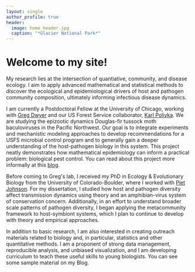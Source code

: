 ```yaml
---
layout: single
author_profile: true
header:
  image: home_header.jpg
  caption: "*Glacier National Park*"
---
```


# Welcome to my site!

My research lies at the intersection of quantiative, community, and disease ecology. I aim to apply advanced mathematical and statistical methods to discover the ecological and epidemiological drivers of host and pathogen community composition, ultimately informing infectious disease dynamics. 

I am currently a Postdoctoral Fellow at the University of Chicago, working with [Greg Dwyer](dwyerlab.uchicago.edu) and our US Forest Service collaborator, [Karl Polivka](http://www.fs.fed.us/research/people/profile.php?alias=kpolivka). We are studying the epizootic dynamics Douglas-fir tussock moth baculoviruses in the Pacific Northwest. Our goal is to integrate experiments and mechanistic modeling approaches to develop recommendations for a USFS microbial control program and to generally gain a deeper understanding of the host-pathogen biology in this system. This project neatly demonstrates how mathematical epidemiology can inform a practical problem: biological pest control. You can read about this project more informally at this [blog](http://www.numbatmedia.com/stories/2016/4/5/mihaljevic?platform=hootsuite).

Before coming to Greg's lab, I received my PhD in Ecology & Evolutionary Biology from the University of Colorado-Boulder, where I worked with [Piet Johnson](www.colorado.edu/eeb/facultysites/pieter/). For my dissertation, I studied how host and pathogen diversity affect transmission dynamics using theory and an amphibian-virus system of conservation concern. Additionally, in an effort to understand broader scale patterns of pathogen diversity, I began applying the metacommunity framework to host-symbiont systems, which I plan to continue to develop with theory and empirical approaches. 

In addition to basic research, I am also interested in creating outreach materials related to biology and, in particular, statistics and other quantitative methods. I am a proponent of strong data management, reproducible analysis, and unbiased visualization, and I am developing curriculum to teach these useful skills to young biologists. You can see some sample material on my Blog. 